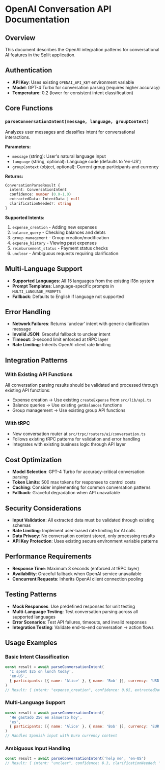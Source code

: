# OpenAI Conversation API Documentation

## Overview

This document describes the OpenAI integration patterns for conversational AI features in the Spliit application.

## Authentication

- **API Key**: Uses existing `OPENAI_API_KEY` environment variable
- **Model**: GPT-4 Turbo for conversation parsing (requires higher accuracy)
- **Temperature**: 0.2 (lower for consistent intent classification)

## Core Functions

### `parseConversationIntent(message, language, groupContext)`

Analyzes user messages and classifies intent for conversational interactions.

**Parameters:**

- `message` (string): User's natural language input
- `language` (string, optional): Language code (defaults to 'en-US')
- `groupContext` (object, optional): Current group participants and currency

**Returns:**

```typescript
ConversationParseResult {
  intent: ConversationIntent
  confidence: number (0.0-1.0)
  extractedData: IntentData | null
  clarificationNeeded?: string
}
```

**Supported Intents:**

1. `expense_creation` - Adding new expenses
2. `balance_query` - Checking balances and debts
3. `group_management` - Group creation/modification
4. `expense_history` - Viewing past expenses
5. `reimbursement_status` - Payment status checks
6. `unclear` - Ambiguous requests requiring clarification

## Multi-Language Support

- **Supported Languages**: All 15 languages from the existing i18n system
- **Prompt Templates**: Language-specific prompts in `MULTI_LANGUAGE_PROMPTS`
- **Fallback**: Defaults to English if language not supported

## Error Handling

- **Network Failures**: Returns 'unclear' intent with generic clarification message
- **Invalid JSON**: Graceful fallback to unclear intent
- **Timeout**: 3-second limit enforced at tRPC layer
- **Rate Limiting**: Inherits OpenAI client rate limiting

## Integration Patterns

### With Existing API Functions

All conversation parsing results should be validated and processed through existing API functions:

- Expense creation → Use existing `createExpense` from `src/lib/api.ts`
- Balance queries → Use existing `getBalances` functions
- Group management → Use existing group API functions

### With tRPC

- New conversation router at `src/trpc/routers/ai/conversation.ts`
- Follows existing tRPC patterns for validation and error handling
- Integrates with existing business logic through API layer

## Cost Optimization

- **Model Selection**: GPT-4 Turbo for accuracy-critical conversation parsing
- **Token Limits**: 500 max tokens for responses to control costs
- **Caching**: Consider implementing for common conversation patterns
- **Fallback**: Graceful degradation when API unavailable

## Security Considerations

- **Input Validation**: All extracted data must be validated through existing schemas
- **Rate Limiting**: Implement user-based rate limiting for AI calls
- **Data Privacy**: No conversation content stored, only processing results
- **API Key Protection**: Uses existing secure environment variable patterns

## Performance Requirements

- **Response Time**: Maximum 3 seconds (enforced at tRPC layer)
- **Availability**: Graceful fallback when OpenAI service unavailable
- **Concurrent Requests**: Inherits OpenAI client connection pooling

## Testing Patterns

- **Mock Responses**: Use predefined responses for unit testing
- **Multi-Language Testing**: Test conversation parsing across all supported languages
- **Error Scenarios**: Test API failures, timeouts, and invalid responses
- **Integration Testing**: Validate end-to-end conversation → action flows

## Usage Examples

### Basic Intent Classification

```javascript
const result = await parseConversationIntent(
  'I spent $25 on lunch today',
  'en-US',
  { participants: [{ name: 'Alice' }, { name: 'Bob' }], currency: 'USD' },
)
// Result: { intent: "expense_creation", confidence: 0.95, extractedData: { amount: 2500, title: "lunch" } }
```

### Multi-Language Support

```javascript
const result = await parseConversationIntent(
  'He gastado 25€ en almuerzo hoy',
  'es',
  { participants: [{ name: 'Alice' }, { name: 'Bob' }], currency: 'EUR' },
)
// Handles Spanish input with Euro currency context
```

### Ambiguous Input Handling

```javascript
const result = await parseConversationIntent('help me', 'en-US')
// Result: { intent: "unclear", confidence: 0.3, clarificationNeeded: "What would you like help with?" }
```
